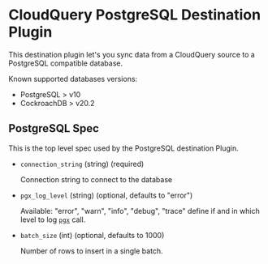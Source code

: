 # CloudQuery PostgreSQL Destination Plugin

This destination plugin let's you sync data from a CloudQuery source to a PostgreSQL compatible database.

Known supported databases versions:

- PostgreSQL > v10
- CockroachDB > v20.2

## PostgreSQL Spec

This is the top level spec used by the PostgreSQL destination Plugin.

- `connection_string` (string) (required)

  Connection string to connect to the database

- `pgx_log_level` (string) (optional, defaults to "error")

  Available: "error", "warn", "info", "debug", "trace"
  define if and in which level to log [`pgx`](https://github.com/jackc/pgx) call.

- `batch_size` (int) (optional, defaults to 1000)

  Number of rows to insert in a single batch.